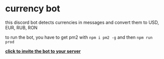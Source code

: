 # currency bot
this discord bot detects currencies in messages and convert them to USD, EUR, RUB, RON

to run the bot, you have to get pm2 with `npm i pm2 -g` and then `npm run prod`

**[click to invite the bot to your server](https://discord.com/api/oauth2/authorize?client_id=972628112569413663&permissions=517543938112&scope=applications.commands%20bot)**
